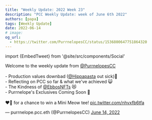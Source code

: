 ```yaml
---
title: "Weekly Update: 2022 Week 23"
description: "PCC Weekly Update: week of June 6th 2022"
authors: [papa]
tags: [Weekly Update]
date: 2022-06-14
# image:
og_url:
  - https://twitter.com/PurrnelopesCC/status/1536800647751864320
---
```


import {EmbedTweet} from '@site/src/components/Social'

<EmbedTweet>
  <p lang="en" dir="ltr">
    Welcome to the weekly update from
    <a href="https://twitter.com/PurrnelopesCC?ref_src=twsrc%5Etfw"
      >@PurrnelopesCC</a
    >
    <br /><br />- Production values downbad (<a
      href="https://twitter.com/Hippapasta?ref_src=twsrc%5Etfw"
      >@Hippapasta</a
    >
    out sick)🤒<br />- Reflecting on PCC so far &amp; what we&#39;ve achieved
    😺<br />- The Kindness of
    <a href="https://twitter.com/EbbosNFTs?ref_src=twsrc%5Etfw">@EbbosNFTs</a>
    😻<br />- Purrnelope&#39;s Exclusives Coming Soon 🎁<br /><br />❤️🔁 for a
    chance to win a Mini Meow tee!
    <a href="https://t.co/nhvxfb6tfa">pic.twitter.com/nhvxfb6tfa</a>
  </p>
  &mdash; purrnelope.pcc.eth (@PurrnelopesCC)
  <a
    href="https://twitter.com/PurrnelopesCC/status/1536800647751864320?ref_src=twsrc%5Etfw"
    >June 14, 2022</a
  >
</EmbedTweet>

<!--truncate-->

